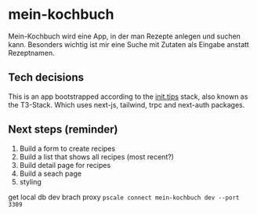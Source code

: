 # mein-kochbuch

Mein-Kochbuch wird eine App, in der man Rezepte anlegen und suchen kann. Besonders wichtig ist mir eine Suche mit Zutaten als Eingabe anstatt Rezeptnamen.

## Tech decisions

This is an app bootstrapped according to the [init.tips](https://init.tips) stack, also known as the T3-Stack.
Which uses next-js, tailwind, trpc and next-auth packages.

## Next steps (reminder)

1. Build a form to create recipes
2. Build a list that shows all recipes (most recent?)
3. Build detail page for recipes
4. Build a seach page
5. styling

get local db dev brach proxy `pscale connect mein-kochbuch dev --port 3309`
